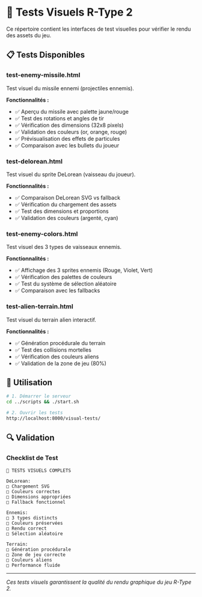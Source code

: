 # 🎨 Tests Visuels R-Type 2

Ce répertoire contient les interfaces de test visuelles pour vérifier le rendu des assets du jeu.

## 📋 Tests Disponibles

### **test-enemy-missile.html**
Test visuel du missile ennemi (projectiles ennemis).

**Fonctionnalités :**
- ✅ Aperçu du missile avec palette jaune/rouge
- ✅ Test des rotations et angles de tir
- ✅ Vérification des dimensions (32x8 pixels)
- ✅ Validation des couleurs (or, orange, rouge)
- ✅ Prévisualisation des effets de particules
- ✅ Comparaison avec les bullets du joueur

### **test-delorean.html**
Test visuel du sprite DeLorean (vaisseau du joueur).

**Fonctionnalités :**
- ✅ Comparaison DeLorean SVG vs fallback
- ✅ Vérification du chargement des assets
- ✅ Test des dimensions et proportions
- ✅ Validation des couleurs (argenté, cyan)

### **test-enemy-colors.html**
Test visuel des 3 types de vaisseaux ennemis.

**Fonctionnalités :**
- ✅ Affichage des 3 sprites ennemis (Rouge, Violet, Vert)
- ✅ Vérification des palettes de couleurs
- ✅ Test du système de sélection aléatoire
- ✅ Comparaison avec les fallbacks

### **test-alien-terrain.html**
Test visuel du terrain alien interactif.

**Fonctionnalités :**
- ✅ Génération procédurale du terrain
- ✅ Test des collisions mortelles
- ✅ Vérification des couleurs aliens
- ✅ Validation de la zone de jeu (80%)

## 🚀 Utilisation

```bash
# 1. Démarrer le serveur
cd ../scripts && ./start.sh

# 2. Ouvrir les tests
http://localhost:8000/visual-tests/
```

## 🔍 Validation

### Checklist de Test
```
🎨 TESTS VISUELS COMPLETS

DeLorean:
□ Chargement SVG
□ Couleurs correctes
□ Dimensions appropriées
□ Fallback fonctionnel

Ennemis:
□ 3 types distincts
□ Couleurs préservées
□ Rendu correct
□ Sélection aléatoire

Terrain:
□ Génération procédurale
□ Zone de jeu correcte
□ Couleurs aliens
□ Performance fluide
```

---

*Ces tests visuels garantissent la qualité du rendu graphique du jeu R-Type 2.*
